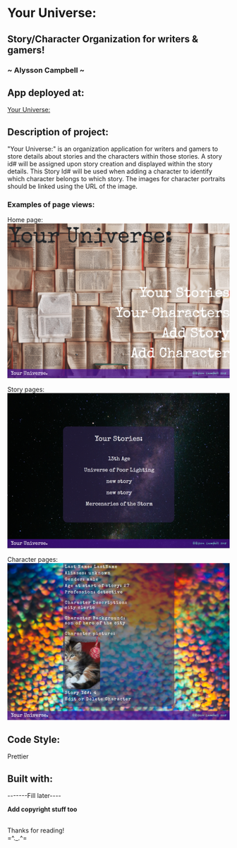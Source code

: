 # Your Universe:
## Story/Character Organization for writers &amp; gamers!
### ~ Alysson Campbell ~

## App deployed at:
[Your Universe:](https://your-universe.herokuapp.com/)

## Description of project:
"Your Universe:" is an organization application for writers and gamers to store details about stories and the characters within those stories.  A story id# will be assigned upon story creation and displayed within the story details.  This Story Id# will be used when adding a character to identify which character belongs to which story.  The images for character portraits should be linked using the URL of the image.

### Examples of page views:
Home page:
![](/planning/home_finished.PNG)

Story pages:
![](/planning/story_finished.PNG)

Character pages:
![](/planning/character_finished.PNG)



## Code Style:
Prettier

## Built with:
-------Fill later----

**Add copyright stuff too**

<br>Thanks for reading!<br>
=^.\_.^=